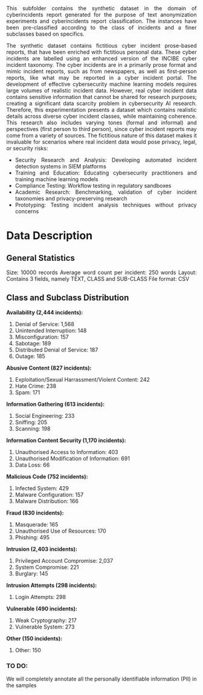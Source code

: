 <div align="justify">This subfolder contains the synthetic dataset in the domain of cyberincidents report generated for the purpose of text anonymization experiments and cyberincidents report classification. The instances have been pre-classified according to the class of incidents and a finer subclasses based on specifics.


The synthetic dataset contains fictitious cyber incident prose-based reports, that have been enriched with fictitious personal data. These cyber incidents are labelled using an enhanced version of the INCIBE cyber incident taxonomy. The cyber incidents are in a primarily prose format and mimic incident reports, such as from newspapers, as well as first-person reports, like what may be reported in a cyber incident portal.
The development of effective cybersecurity machine learning models requires large volumes of realistic incident data. However, real cyber incident data contains sensitive information that cannot be shared for research purposes; creating a significant data scarcity problem in cybersecurity AI research. Therefore, this experimentation presents a dataset which contains realistic details across diverse cyber incident classes, while maintaining coherence. This research also includes varying tones (formal and informal) and perspectives (first person to third person), since cyber incident reports may come from a variety of sources. 
The fictitious nature of this dataset makes it invaluable for scenarios where real incident data would pose privacy, legal, or security risks:
- Security Research and Analysis: Developing automated incident detection systems in SIEM platforms
- Training and Education: Educating cybersecurity practitioners and training machine learning models
- Compliance Testing: Workflow testing in regulatory sandboxes
- Academic Research: Benchmarking, validation of cyber incident taxonomies and privacy-preserving research
- Prototyping: Testing incident analysis techniques without privacy concerns



# Data Description
## General Statistics
Size: 10000 records
Average word count per incident: 250 words
Layout: Contains 3 fields, namely TEXT, CLASS and SUB-CLASS
File format: CSV

## Class and Subclass Distribution 
**Availability (2,444 incidents):**
1. Denial of Service: 1,568
2. Unintended Interruption: 148
3. Misconfiguration: 157
4. Sabotage: 189
5. Distributed Denial of Service: 187
6. Outage: 185

**Abusive Content (827 incidents):**
1. Exploitation/Sexual Harrassment/Violent Content: 242
2. Hate Crime: 238 
4. Spam: 171

**Information Gathering (613 incidents):**
1. Social Engineering: 233
2. Sniffing: 205
3. Scanning: 198

**Information Content Security (1,170 incidents):**
1. Unauthorised Access to Information: 403
3. Unauthorised Modification of Information: 691
4. Data Loss: 66

**Malicious Code (752 incidents):**
1. Infected System: 429
2. Malware Configuration: 157
3. Malware Distribution: 166

**Fraud (830 incidents):**
1. Masquerade: 165
2. Unauthorised Use of Resources: 170
3. Phishing: 495

**Intrusion (2,403 incidents):**
1. Privileged Account Compromise: 2,037
2. System Compromise: 221
3. Burglary: 145 

**Intrusion Attempts (298 incidents):**
1. Login Attempts: 298

**Vulnerable (490 incidents):**
1. Weak Cryptography: 217 
2. Vulnerable System: 273 

**Other (150 incidents):**
1. Other: 150 

### TO DO:
We will completely annotate all the personally identifiable information (PII) in the samples</div> 
